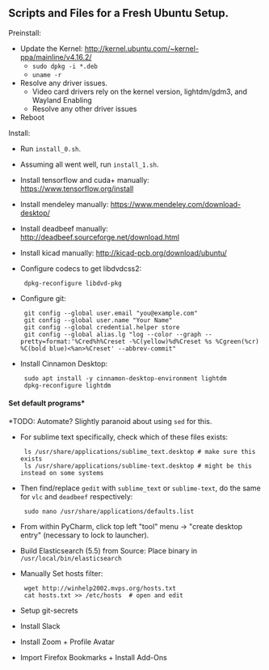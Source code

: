 ## Scripts and Files for a Fresh Ubuntu Setup.

Preinstall:

 - Update the Kernel: http://kernel.ubuntu.com/~kernel-ppa/mainline/v4.16.2/
   - `sudo dpkg -i *.deb`
   - `uname -r`
 - Resolve any driver issues.
   - Video card drivers rely on the kernel version, lightdm/gdm3, and Wayland Enabling
   - Resolve any other driver issues
 - Reboot

Install:

 - Run `install_0.sh`.
 - Assuming all went well, run `install_1.sh`.
 - Install tensorflow and cuda+ manually: https://www.tensorflow.org/install
 - Install mendeley manually: https://www.mendeley.com/download-desktop/
 - Install deadbeef manually: http://deadbeef.sourceforge.net/download.html
 - Install kicad manually: http://kicad-pcb.org/download/ubuntu/

 - Configure codecs to get libdvdcss2:

        dpkg-reconfigure libdvd-pkg

 - Configure git:

        git config --global user.email "you@example.com"
        git config --global user.name "Your Name"
        git config --global credential.helper store
        git config --global alias.lg "log --color --graph --pretty=format:'%Cred%h%Creset -%C(yellow)%d%Creset %s %Cgreen(%cr) %C(bold blue)<%an>%Creset' --abbrev-commit"

 - Install Cinnamon Desktop:

        sudo apt install -y cinnamon-desktop-environment lightdm
        dpkg-reconfigure lightdm

#### Set default programs*
*TODO: Automate?  Slightly paranoid about using `sed` for this.

 - For sublime text specifically, check which of these files exists:

        ls /usr/share/applications/sublime_text.desktop # make sure this exists
        ls /usr/share/applications/sublime-text.desktop # might be this instead on some systems

 - Then find/replace `gedit` with `sublime_text` or `sublime-text`, do the same for `vlc` and `deadbeef` respectively:

        sudo nano /usr/share/applications/defaults.list

 - From within PyCharm, click top left "tool" menu -> "create desktop entry" (necessary to lock to launcher).

 - Build Elasticsearch (5.5) from Source: Place binary in `/usr/local/bin/elasticsearch`

 - Manually Set hosts filter:

        wget http://winhelp2002.mvps.org/hosts.txt
        cat hosts.txt >> /etc/hosts  # open and edit

 - Setup git-secrets
 - Install Slack
 - Install Zoom + Profile Avatar
 - Import Firefox Bookmarks + Install Add-Ons
 
